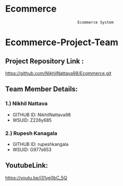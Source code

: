 # Ecommerce

									Ecommerce System

# Ecommerce-Project-Team

## Project Repository Link :
https://github.com/NikhilNattava98/Ecommerce.git


## Team Member Details:

### 1.) Nikhil Nattava
* GITHUB ID: NikhilNattava98
* WSUID: Z226y685

### 2.) Rupesh Kanagala
* GITHUB ID: rupeshkangala
* WSUID: G977s653

## YoutubeLink:
https://youtu.be/i31ye0bC_5Q



